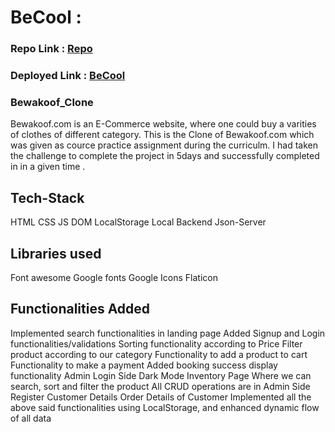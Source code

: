 # BeCool : 

### Repo Link :  [Repo](https://github.com/gitusergb/becool)


### Deployed Link : [BeCool](https://mellow-sidewalk-9952.vercel.app/)


### Bewakoof_Clone

Bewakoof.com is an E-Commerce website, where one could buy a varities of clothes of different category. This is the Clone of Bewakoof.com which was given as cource practice assignment during the curriculm. I had taken the challenge to complete the project in 5days and successfully completed in in a given time .

## Tech-Stack
HTML
CSS
JS DOM
LocalStorage
Local Backend Json-Server


## Libraries used
Font awesome
Google fonts
Google Icons
Flaticon

## Functionalities Added
Implemented search functionalities in landing page
Added Signup and Login functionalities/validations
Sorting functionality according to Price
Filter product according to our category
Functionality to add a product to cart
Functionality to make a payment
Added booking success display functionality
Admin Login Side
Dark Mode
Inventory Page Where we can search, sort and filter the product 
All CRUD operations are in Admin Side
Register Customer Details
Order Details of Customer
Implemented all the above said functionalities using LocalStorage, and enhanced dynamic flow of all data





